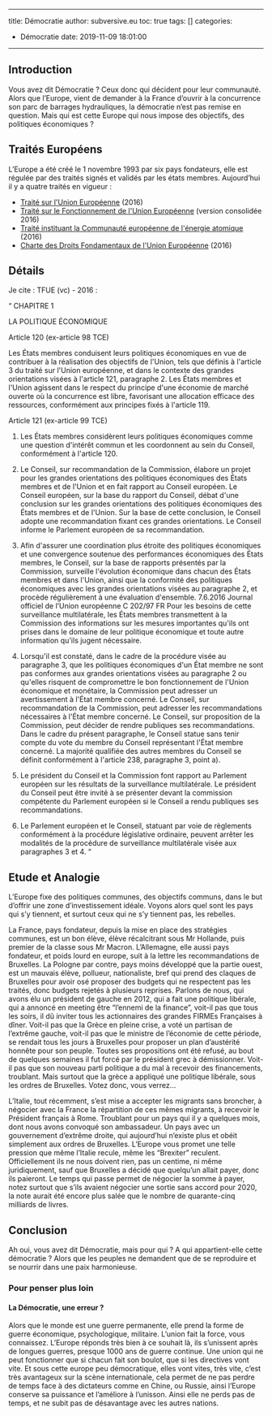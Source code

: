 ---
title: Démocratie
author: subversive.eu
toc: true
tags: []
categories:
  - Démocratie
date: 2019-11-09 18:01:00
------

## Introduction

Vous avez dit Démocratie ? Ceux donc qui décident pour leur communauté. Alors que l’Europe, vient de demander à la France d’ouvrir à la concurrence son parc de barrages hydrauliques, la démocratie n’est pas remise en question. Mais qui est cette Europe qui nous impose des objectifs, des politiques économiques ?
<!-- more -->

## Traités Européens

L’Europe a été créé le 1 novembre 1993 par six pays fondateurs, elle est régulée par des traités signés et validés par les états membres. Aujourd’hui il y a quatre traités en vigueur :

* [Traité sur l'Union Européenne](https://eur-lex.europa.eu/collection/eu-law/treaties/treaties-force.html?locale=fr#new-2-51) (2016)  
* [Traité sur le Fonctionnement de l'Union Européenne](https://eur-lex.europa.eu/collection/eu-law/treaties/treaties-force.html?locale=fr#new-2-52) (version consolidée 2016)  
* [Traité instituant la Communauté européenne de l'énergie atomique](https://eur-lex.europa.eu/collection/eu-law/treaties/treaties-force.html?locale=fr#new-2-53) (2016)  
* [Charte des Droits Fondamentaux de l'Union Européenne](https://eur-lex.europa.eu/collection/eu-law/treaties/treaties-force.html?locale=fr#new-2-54) (2016)  

## Détails

Je cite : TFUE (vc) - 2016 :

“ CHAPITRE 1
 
LA POLITIQUE ÉCONOMIQUE

Article 120 (ex-article 98 TCE)

Les États membres conduisent leurs politiques économiques en vue de contribuer à la réalisation des objectifs de l'Union, tels que définis à l'article 3 du traité sur l'Union européenne, et dans le contexte des grandes orientations visées à l'article 121, paragraphe 2. Les États membres et l'Union agissent dans le respect du principe d'une économie de marché ouverte où la concurrence est libre, favorisant une allocation efficace des ressources, conformément aux principes fixés à l'article 119.

Article 121 (ex-article 99 TCE)

1. Les États membres considèrent leurs politiques économiques comme une question d'intérêt commun et les coordonnent au sein du Conseil, conformément à l'article 120.

2. Le Conseil, sur recommandation de la Commission, élabore un projet pour les grandes orientations des politiques économiques des États membres et de l'Union et en fait rapport au Conseil européen. Le Conseil européen, sur la base du rapport du Conseil, débat d'une conclusion sur les grandes orientations des politiques économiques des États membres et de l'Union. Sur la base de cette conclusion, le Conseil adopte une recommandation fixant ces grandes orientations. Le Conseil informe le Parlement européen de sa recommandation.

3. Afin d'assurer une coordination plus étroite des politiques économiques et une convergence soutenue des performances économiques des États membres, le Conseil, sur la base de rapports présentés par la Commission, surveille l'évolution économique dans chacun des États membres et dans l'Union, ainsi que la conformité des politiques économiques avec les grandes orientations visées au paragraphe 2, et procède régulièrement à une évaluation d'ensemble. 7.6.2016 Journal officiel de l’Union européenne C 202/97 FR Pour les besoins de cette surveillance multilatérale, les États membres transmettent à la Commission des informations sur les mesures importantes qu'ils ont prises dans le domaine de leur politique économique et toute autre information qu'ils jugent nécessaire.

4. Lorsqu'il est constaté, dans le cadre de la procédure visée au paragraphe 3, que les politiques économiques d'un État membre ne sont pas conformes aux grandes orientations visées au paragraphe 2 ou qu'elles risquent de compromettre le bon fonctionnement de l'Union économique et monétaire, la Commission peut adresser un avertissement à l'État membre concerné. Le Conseil, sur recommandation de la Commission, peut adresser les recommandations nécessaires à l'État membre concerné. Le Conseil, sur proposition de la Commission, peut décider de rendre publiques ses recommandations. Dans le cadre du présent paragraphe, le Conseil statue sans tenir compte du vote du membre du Conseil représentant l'État membre concerné. La majorité qualifiée des autres membres du Conseil se définit conformément à l'article 238, paragraphe 3, point a).

5. Le président du Conseil et la Commission font rapport au Parlement européen sur les résultats de la surveillance multilatérale. Le président du Conseil peut être invité à se présenter devant la commission compétente du Parlement européen si le Conseil a rendu publiques ses recommandations.

6. Le Parlement européen et le Conseil, statuant par voie de règlements conformément à la procédure législative ordinaire, peuvent arrêter les modalités de la procédure de surveillance multilatérale visée aux paragraphes 3 et 4. “

## Etude et Analogie

L’Europe fixe des politiques communes, des objectifs communs, dans le but d’offrir une zone d’investissement idéale. Voyons alors quel sont les pays qui s’y tiennent, et surtout ceux qui ne s’y tiennent pas, les rebelles.

La France, pays fondateur, depuis la mise en place des stratégies communes, est un bon élève, élève récalcitrant sous Mr Hollande, puis premier de la classe sous Mr Macron. L’Allemagne, elle aussi pays fondateur, et poids lourd en europe, suit à la lettre les recommandations de Bruxelles. La Pologne par contre, pays moins développé que la partie ouest, est un mauvais élève, pollueur, nationaliste, bref qui prend des claques de Bruxelles pour avoir osé proposer des budgets qui ne respectent pas les traités, donc budgets rejetés à plusieurs reprises. Parlons de nous, qui avons élu un président de gauche en 2012, qui a fait une politique libérale, qui a annoncé en meeting être “l’ennemi de la finance”, voit-il pas que tous les soirs, il dû inviter tous les actionnaires des grandes FIRMEs Françaises à dîner. Voit-il pas que la Grèce en pleine crise, a voté un partisan de l’extrême gauche, voit-il pas que le ministre de l’économie de cette période, se rendait tous les jours à Bruxelles pour proposer un plan d’austérité honnête pour son peuple. Toutes ses propositions ont été refusé, au bout de quelques semaines il fut forcé par le président grec à démissionner. Voit-il pas que son nouveau parti politique a du mal à recevoir des financements, troublant. Mais surtout que la grèce a appliqué une politique libérale, sous les ordres de Bruxelles. Votez donc, vous verrez…

L’Italie, tout récemment, s’est mise a accepter les migrants sans broncher, à négocier avec la France la répartition de ces mêmes migrants, à recevoir le Président français à Rome. Troublant pour un pays qui il y a quelques mois, dont nous avons convoqué son ambassadeur. Un pays avec un gouvernement d’extrême droite, qui aujourd’hui n’existe plus et obéit simplement aux ordres de Bruxelles. L’Europe vous promet une telle pression que même l’Italie recule, même les “Brexiter” reculent. Officiellement ils ne nous doivent rien, pas un centime, ni même juridiquement, sauf que Bruxelles a décidé que quelqu’un allait payer, donc ils paieront. Le temps qui passe permet de négocier la somme à payer, notez surtout que s’ils avaient négocier une sortie sans accord pour 2020, la note aurait été encore plus salée que le nombre de quarante-cinq milliards de livres.

## Conclusion

Ah oui, vous avez dit Démocratie, mais pour qui ? A qui appartient-elle cette démocratie ? Alors que les peuples ne demandent que de se reproduire et se nourrir dans une paix harmonieuse.

### Pour penser plus loin

#### La Démocratie, une erreur ?

Alors que le monde est une guerre permanente, elle prend la forme de guerre économique, psychologique, militaire. L’union fait la force, vous connaissez. L’Europe réponds très bien à ce souhait là, ils s’unissent après de longues guerres, presque 1000 ans de guerre continue. Une union qui ne peut fonctionner que si chacun fait son boulot, que si les directives vont vite. Et sous cette europe peu démocratique, elles vont vites, très vite, c’est très avantageux sur la scène internationale, cela permet de ne pas perdre de temps face à des dictateurs comme en Chine, ou Russie, ainsi l’Europe conserve sa puissance et l’améliore à l’unisson. Ainsi elle ne perds pas de temps, et ne subit pas de désavantage avec les autres nations.
